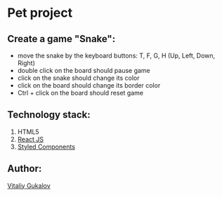 # Pet project

## Create a game "Snake":

- move the snake by the keyboard buttons: T, F, G, H (Up, Left, Down, Right)
- double click on the board should pause game
- click on the snake should change its color
- click on the board should change its border color
- Ctrl + click on the board should reset game

## Technology stack:

1. HTML5
2. [React JS](https://uk.reactjs.org/)
3. [Styled Components](https://styled-components.com/)

## Author:

[Vitaliy Gukalov](https://github.com/Vitaliy-1809)
